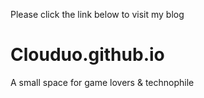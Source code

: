 Please click the link below to visit my blog
# Clouduo.github.io
A small space for game lovers & technophile
